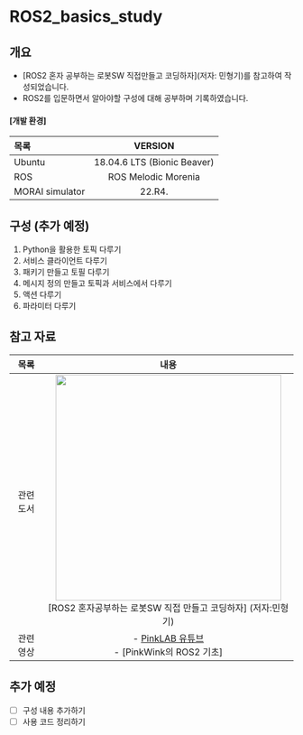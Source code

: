 # ROS2_basics_study

## 개요
- [ROS2 혼자 공부하는 로봇SW 직접만들고 코딩하자](저자: 민형기)를 참고하여 작성되었습니다. 
- ROS2를 입문하면서 알아야할 구성에 대해 공부하며 기록하였습니다.
#### [개발 환경]
|목록|VERSION|
|:--|:--:|
|Ubuntu|18.04.6 LTS (Bionic Beaver)| 
|ROS|ROS Melodic Morenia| 
|MORAI simulator|22.R4.|

## 구성 (추가 예정)
1. Python을 활용한 토픽 다루기
2. 서비스 클라이언트 다루기
3. 패키기 만들고 토필 다루기
4. 메시지 정의 만들고 토픽과 서비스에서 다루기
5. 액션 다루기
6. 파라미터 다루기

## 참고 자료
|목록|내용|
|:--:|:--:|
|관련 도서|<img src="https://contents.kyobobook.co.kr/sih/fit-in/458x0/pdt/9791191198041.jpg" width="400"><br>[ROS2 혼자공부하는 로봇SW 직접 만들고 코딩하자] (저자:민형기)|
|관련 영상|- [PinkLAB 유튜브](https://www.youtube.com/watch?v=eSRvY2sFm_Y&list=PL83j7f4UkozEkZt7DXePdYNkjx76TxBT0)<br>- [PinkWink의 ROS2 기초]|

## 추가 예정
- [ ] 구성 내용 추가하기
- [ ] 사용 코드 정리하기 
